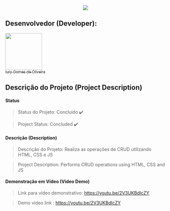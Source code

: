 <p align="center">
  <img src="https://github.com/iurygdeoliveira/Front-End/blob/master/CRUD/img/Capa.png">
</p>

## Desenvolvedor (Developer):

[<img src="https://avatars3.githubusercontent.com/u/30157522?s=460&u=30d3397df3e4655b6fa8047ac27052569cf7db78&v=4" width=115><br><sub>Iury Gomes de Oliveira</sub>](https://github.com/iurygdeoliveira)

## Descrição do Projeto (Project Description)

#### Status

> Status do Projeto: Concluido :heavy_check_mark:

> Project Status: Concluded :heavy_check_mark:

#### Descrição (Description)

> Descrição do Projeto: Realiza as operações de CRUD utilizando HTML, CSS e JS

> Project Description: Performs CRUD operations using HTML, CSS and JS

#### Demonstração em Vídeo (Video Demo)

> Link para vídeo demonstrativo: https://youtu.be/2V3UKBdIcZY

> Demo video link : https://youtu.be/2V3UKBdIcZY
